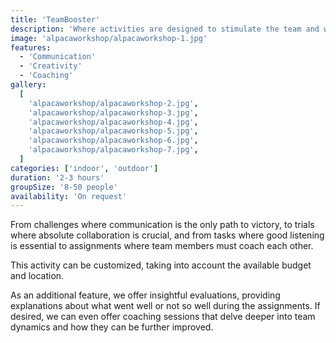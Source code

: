 ```yaml
---
title: 'TeamBooster'
description: 'Where activities are designed to stimulate the team and where collaboration is the key to success.'
image: 'alpacaworkshop/alpacaworkshop-1.jpg'
features:
  - 'Communication'
  - 'Creativity'
  - 'Coaching'
gallery:
  [
    'alpacaworkshop/alpacaworkshop-2.jpg',
    'alpacaworkshop/alpacaworkshop-3.jpg',
    'alpacaworkshop/alpacaworkshop-4.jpg',
    'alpacaworkshop/alpacaworkshop-5.jpg',
    'alpacaworkshop/alpacaworkshop-6.jpg',
    'alpacaworkshop/alpacaworkshop-7.jpg',
  ]
categories: ['indoor', 'outdoor']
duration: '2-3 hours'
groupSize: '8-50 people'
availability: 'On request'
---
```


From challenges where communication is the only path to victory, to trials where absolute collaboration is crucial, and from tasks where good listening is essential to assignments where team members must coach each other.

This activity can be customized, taking into account the available budget and location.

As an additional feature, we offer insightful evaluations, providing explanations about what went well or not so well during the assignments. If desired, we can even offer coaching sessions that delve deeper into team dynamics and how they can be further improved.
